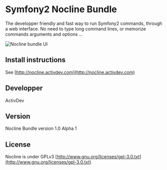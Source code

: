 Symfony2 Nocline Bundle
=======================

The developper friendly and fast way to run Symfony2 commands, through a web interface.
No need to type long command lines, or memorize commands arguments and options ...

![Nocline bundle UI](http://nocline.activdev.com/images/screen.jpg "Nocline bundle UI")

Install instructions
--------------------

See [http://nocline.activdev.com](http://nocline.activdev.com)


Developper
-----------

ActivDev


Version
-------

Nocline Bundle version 1.0 Alpha 1


License
-------

Nocline is under GPLv3
[http://www.gnu.org/licenses/gpl-3.0.txt](http://www.gnu.org/licenses/gpl-3.0.txt)
